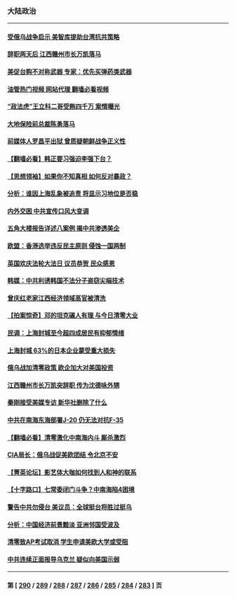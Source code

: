 ### 大陆政治
---
#### [受俄乌战争启示 美智库提助台湾抗共策略](../../pages/ncid277/n13730845.md?05092045) 
#### [辞职两天后 江西赣州市长万凯落马](../../pages/ncid277/n13730879.md?05092045) 
#### [美促台购不对称武器 专家：优先买弹药类武器](../../pages/ncid277/n13730821.md?05092045) 
#### [油管热门视频 网站代理 翻墙必看视频](http://209.222.30.114:81/youtube.html?05092045)
#### [“政法虎”王立科二哥受贿四千万 案情曝光](../../pages/ncid277/n13731094.md?05092045) 
#### [大地保险前总裁陈勇落马](../../pages/ncid277/n13731050.md?05092045) 
#### [前媒体人罗昌平出狱 曾质疑朝鲜战争正义性](../../pages/ncid277/n13730909.md?05092045) 
#### [【翻墙必看】韩正要习强迫李强下台？](../../pages/ncid277/n13730792.md?05092045) 
#### [【思想领袖】如果你不知真相 如何反对暴政？](../../pages/ncid277/n13729014.md?05092045) 
#### [分析：谁因上海乱象被追责 将显示习地位是否稳](../../pages/ncid277/n13730482.md?05092045) 
#### [内外交困 中共宣传口风大变调](../../pages/ncid277/n13730675.md?05092045) 
#### [五角大楼报告详述八案例 揭中共渗透美企](../../pages/ncid277/n13730587.md?05092045) 
#### [欧盟：香港选举违反民主原则 侵蚀一国两制](../../pages/ncid277/n13730387.md?05092045) 
#### [英国欢庆法轮大法日 议员恭贺 民众感恩](../../pages/ncid277/n13730266.md?05092045) 
#### [韩媒：中共利诱韩国不法分子盗窃尖端技术](../../pages/ncid277/n13730424.md?05092045) 
#### [曾庆红老家江西经济领域高官被清洗](../../pages/ncid277/n13730401.md?05092045) 
#### [【拍案惊奇】邓的坦克碾人有理 与今日清零大业](../../pages/ncid277/n13729574.md?05092045) 
#### [民调：上海封城至今超四成居民有抑郁情绪](../../pages/ncid277/n13730381.md?05092045) 
#### [上海封城 63%的日本企业蒙受重大损失](../../pages/ncid277/n13730353.md?05092045) 
#### [俄乌战加清零政策 欧企加大对美国投资](../../pages/ncid277/n13730219.md?05092045) 
#### [江西赣州市长万凯突辞职 传为沈德咏外甥](../../pages/ncid277/n13730147.md?05092045) 
#### [秦刚接受美媒专访 新华社删除了什么](../../pages/ncid277/n13729851.md?05092045) 
#### [中共在南海东海部署J-20 仍无法对抗F-35](../../pages/ncid277/n13723021.md?05092045) 
#### [【翻墙必看】清零激化中南海内斗 厮杀激烈](../../pages/ncid277/n13729895.md?05092045) 
#### [CIA局长：俄乌战促美欧团结 令北京不安](../../pages/ncid277/n13729735.md?05092045) 
#### [【菁英论坛】影艺体大咖如何找到人和神的联系](../../pages/ncid277/n13729847.md?05092045) 
#### [【十字路口】七常委闭门斗争？中南海陷4困境](../../pages/ncid277/n13729513.md?05092045) 
#### [警告中共勿侵台 美议员：全球挺台将胜过挺乌](../../pages/ncid277/n13729571.md?05092045) 
#### [分析：中国经济前景黯淡 亚洲邻国受波及](../../pages/ncid277/n13729719.md?05092045) 
#### [清零致AP考试取消 学生申请美欧大学或受阻](../../pages/ncid277/n13729570.md?05092045) 
#### [中共连续正面报导乌克兰 疑似向美国示弱](../../pages/ncid277/n13729701.md?05092045) 

---
#### 第 [ [290](./290.md?05092045) / [289](./289.md?05092045) / [288](./288.md?05092045) / [287](./287.md?05092045) / [286](./286.md?05092045) / [285](./285.md?05092045) / [284](./284.md?05092045) / [283](./283.md?05092045) ] 页

